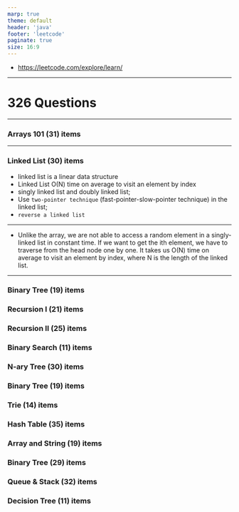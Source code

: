 ```yaml
---
marp: true
theme: default
header: 'java'
footer: 'leetcode'
paginate: true
size: 16:9
---
```


- https://leetcode.com/explore/learn/

---

# 326 Questions

---

### Arrays 101 (31) items

---

### Linked List (30) items

- linked list is a linear data structure
- Linked List O(N) time on average to visit an element by index
- singly linked list and doubly linked list;
- Use `two-pointer technique` (fast-pointer-slow-pointer technique) in the linked list;
- `reverse a linked list`

---


- Unlike the array, we are not able to access a random element in a singly-linked list in constant time. If we want to get the ith element, we have to traverse from the head node one by one. It takes us O(N) time on average to visit an element by index, where N is the length of the linked list.

---

### Binary Tree (19) items

### Recursion I (21) items

### Recursion II (25) items

### Binary Search (11) items

### N-ary Tree (30) items

### Binary Tree (19) items

### Trie (14) items

### Hash Table (35) items

### Array and String (19) items

### Binary Tree (29) items

### Queue & Stack (32) items

### Decision Tree (11) items
